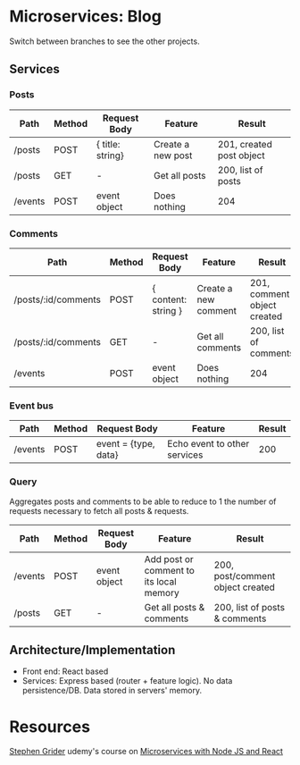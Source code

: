 # Microservices: Blog
Switch between branches to see the other projects.
## Services
### Posts
|Path|Method|Request Body|Feature|Result
|--|--|--|--|--|
|/posts|POST|{ title: string}|Create a new post|201, created post object
|/posts|GET|-|Get all posts|200, list of posts
|/events|POST|event object|Does nothing|204

### Comments
|Path|Method|Request Body|Feature|Result|
|--|--|--|--|--|
|/posts/:id/comments|POST|{ content: string }|Create a new comment|201, comment object created
|/posts/:id/comments|GET|-|Get all comments|200, list of comments
|/events|POST|event object|Does nothing|204

### Event bus

|Path|Method|Request Body|Feature|Result|
|--|--|--|--|--|
|/events|POST|event = {type, data}|Echo event to other services|200

### Query
Aggregates posts and comments to be able to reduce to 1 the number of requests necessary to fetch all posts & requests.

|Path|Method|Request Body|Feature|Result|
|--|--|--|--|--|
|/events|POST|event object|Add post or comment to its local memory|200, post/comment object created
|/posts|GET|-|Get all posts & comments|200, list of posts & comments

## Architecture/Implementation
- Front end: React based
- Services: Express based (router + feature logic). No data persistence/DB. Data stored in servers' memory.


# Resources
[Stephen Grider](https://github.com/StephenGrider) udemy's course on [Microservices with Node JS and React](https://www.udemy.com/course/microservices-with-node-js-and-react/)